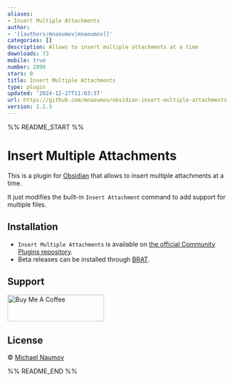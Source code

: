 ```yaml
---
aliases:
- Insert Multiple Attachments
author:
- '[[authors/mnaoumov|mnaoumov]]'
categories: []
description: Allows to insert multiple attachments at a time
downloads: 73
mobile: true
number: 2098
stars: 0
title: Insert Multiple Attachments
type: plugin
updated: '2024-12-27T11:03:37'
url: https://github.com/mnaoumov/obsidian-insert-multiple-attachments
version: 1.1.3
---
```


%% README_START %%

# Insert Multiple Attachments

This is a plugin for [Obsidian](https://obsidian.md/) that allows to insert multiple attachments at a time.

It just modifies the built-in `Insert Attachment` command to add support for multiple files.

## Installation

- `Insert Multiple Attachments` is available on [the official Community Plugins repository](https://obsidian.md/plugins?id=insert-multiple-attachments).
- Beta releases can be installed through [BRAT](https://obsidian.md/plugins?id=obsidian42-brat).

## Support

<a href="https://www.buymeacoffee.com/mnaoumov" target="_blank"><img src="https://cdn.buymeacoffee.com/buttons/v2/default-yellow.png" alt="Buy Me A Coffee" style="height: 60px !important;width: 217px !important;"></a>

## License

© [Michael Naumov](https://github.com/mnaoumov/)


%% README_END %%